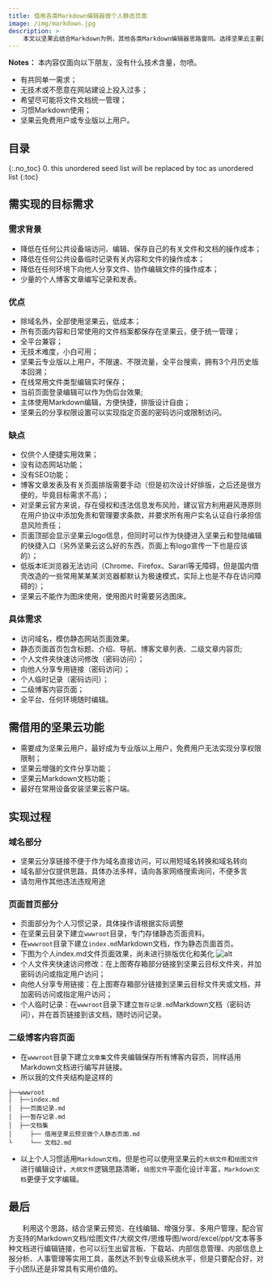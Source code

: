 ```yaml
---
title: 借用各类Markdown编辑器做个人静态页面
image: /img/markdown.jpg
description: >
    本文以坚果云结合Markdown为例，其他各类Markdown编辑器思路雷同。选择坚果云主要因为个人主要使用坚果云，更重要的是坚果云的增强分享功能非常好用。
---
```


**Notes：**
本内容仅面向以下朋友，没有什么技术含量，勿喷。  
- 有共同单一需求；  
- 无技术或不愿意在网站建设上投入过多；  
- 希望尽可能将文件文档统一管理；  
- 习惯Markdown使用；  
- 坚果云免费用户或专业版以上用户。  

## 目录
{:.no_toc}
0. this unordered seed list will be replaced by toc as unordered list
{:toc}


## 需实现的目标需求
### 需求背景
- 降低在任何公共设备端访问、编辑、保存自己的有关文件和文档的操作成本；  
- 降低在任何公共设备临时记录有关内容和文件的操作成本；  
- 降低在任何环境下向他人分享文件、协作编辑文件的操作成本；  
- 少量的个人博客文章编写记录和发表。  
### 优点
- 除域名外，全部使用坚果云，低成本；  
- 所有页面内容和日常使用的文件档案都保存在坚果云，便于统一管理；  
- 全平台兼容；  
- 无技术难度，小白可用；  
- 坚果云专业版以上用户，不限速、不限流量，全平台搜索，拥有3个月历史版本回溯； 
- 在线常用文件类型编辑实时保存；  
- 当前页面登录编辑可以作为伪后台效果;  
- 主体使用Markdown编辑，方便快捷，排版设计自由；  
- 坚果云的分享权限设置可以实现指定页面的密码访问或限制访问。  
### 缺点
- 仅供个人便捷实用效果；  
- 没有动态网站功能；  
- 没有SEO功能；  
- 博客文章发表及有关页面排版需要手动（但是初次设计好排版，之后还是很方便的，毕竟目标需求不高）；  
- 对坚果云官方来说，存在侵权和违法信息发布风险，建议官方利用避风港原则在用户协议中添加免责和管理要求条款，并要求所有用户实名认证自行承担信息风险责任；  
- 页面顶部会显示坚果云logo信息，但同时可以作为快捷进入坚果云和登陆编辑的快捷入口（另外坚果云这么好的东西，页面上有logo宣传一下也是应该的）；  
- 低版本IE浏览器无法访问（Chrome、Firefox、Sarari等无障碍，但是国内借壳改造的一些常用某某某浏览器都默认为极速模式，实际上也是不存在访问障碍的）；  
- 坚果云不能作为图床使用，使用图片时需要另选图床。  
### 具体需求
- 访问域名，模仿静态网站页面效果。  
- 静态页面首页包含标题、介绍、导航、博客文章列表、二级文章内容页;  
- 个人文件夹快速访问修改（密码访问）；  
- 向他人分享专用链接（密码访问）；
- 个人临时记录（密码访问）；  
- 二级博客内容页面；  
- 全平台、任何环境随时编辑。  

## 需借用的坚果云功能
- 需要成为坚果云用户，最好成为专业版以上用户，免费用户无法实现分享权限限制；  
- 坚果云增强的文件分享功能；  
- 坚果云Markdown文档功能；  
- 最好在常用设备安装坚果云客户端。  

## 实现过程
### 域名部分
- 坚果云分享链接不便于作为域名直接访问，可以用短域名转换和域名转向
- 域名部分仅提供思路，具体办法多样，请向各家网络搜索询问，不便多言
- 请勿用作其他违法违规用途
### 页面首页部分
- 页面部分为个人习惯记录，具体操作请根据实际调整
- 在坚果云目录下建立`wwwroot`目录，专门存储静态页面资料。
- 在`wwwroot`目录下建立`index.md`Markdown文档，作为静态页面首页。
- 下图为个人index.md文件页面效果，尚未进行排版优化和美化
![alt](https://s2.ax1x.com/2019/04/26/Emu7l9.png)
- 个人文件夹快速访问修改：在上图寄存箱部分链接到坚果云目标文件夹，并加密码访问或指定用户访问；
- 向他人分享专用链接：在上图寄存箱部分链接到坚果云目标文件夹或文档，并加密码访问或指定用户访问；
- 个人临时记录：在`wwwroot`目录下建立`暂存记录.md`Markdown文档（密码访问），并在首页链接到该文档，随时访问记录。
### 二级博客内容页面
- 在`wwwroot`目录下建立`文章集`文件夹编辑保存所有博客内容页，同样适用Markdown文档进行编写并链接。
- 所以我的文件夹结构是这样的  

~~~
├──wwwroot
│  ├──index.md
│  ├──页面记录.md
│  ├──暂存记录.md
│  ├──文档集
│     ├── 借用坚果云预览做个人静态页面.md
└     └── 文档2.md

~~~

- 以上个人习惯适用`Markdown文档`，但是也可以使用坚果云的`大纲文件`和`绘图文件`进行编辑设计，`大纲文件`逻辑思路清晰，`绘图文件`平面化设计丰富，`Markdown文档`更便于文字编辑。
## 最后
&#160; &#160; &#160; &#160;利用这个思路，结合坚果云预览、在线编辑、增强分享、多用户管理，配合官方支持的Markdown文档/绘图文件/大纲文件/思维导图/word/excel/ppt/文本等多种文档进行编辑链接，也可以衍生出留言板、下载站、内部信息管理、内部信息上报分析、人事管理等实用工具，虽然达不到专业级系统水平，但是只要配合好，对于小团队还是非常具有实用价值的。

